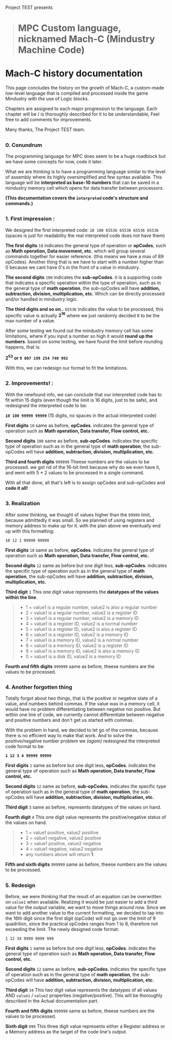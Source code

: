 Project TEST presents

> # MPC Custom language, nicknamed Mach-C (Mindustry Machine Code)

# Mach-C history documentation

This page concludes the history on the growth of Mach-C, a custom-made low-level language that is compiled and processed inside the game Mindustry with the use of Logic blocks.

Chapters are assigned to each major progression to the language. Each chapter will be / is thoroughly described for it to be understandable, Feel free to add comments for improvements.

Many thanks, The Project TEST team.

##

### 0. Conundrum

The programming language for MPC does seem to be a huge roadblock but we have some concepts for now, code it later.

What we are thinking is to have a programming language similar to the level of assembly where its highly oversimplified and few syntax available. This language will be **interpreted as base-10 numbers** that can be saved in a mindustry memory cell which opens for data transfer between processors.

**(This documentation covers the `interpreted` code's structure and commands.)**

##

### 1. First impression :

We designed the first interpreted code: `10 100 65536 65536 65536 65536` (spaces is just for readability the real interpreted code does not have them)

**The first digits** `10` indicates the general type of operation or **opCodes**, such as **Math operation, Data movement, etc.** which will group several commands together for easier reference. (this means we have a max of 89 opCodes).
Another thing that is we have to start with a number higher than 0 because we cant have 0's in the front of a value in mindustry.

**The second digits** `100` indicates the **sub-opCodes**. it is a supporting code that indicates a specific operation within the type of operation, such as in the general type of **math operation**, the sub-opCodes will have **addition, subtraction, division, multiplication, etc.** Which can be directly processed and/or handled in mindustry logic.

**The third digits and so on..** `65536` indicates the value to be processed, this specific value is actually **2<sup>16</sup>** where we just randomly decided it to be the max number of a value.

After some testing we found out the mindustry memory cell has some limitations, where if you input a number so high it would **round up the numbers**. based on some testing, we have found the limit before rounding happens, that is:

**2<sup>53</sup> or `9 007 199 254 740 992`**

With this, we can redesign our format to fit the limitations.

##

### 2. Improvements! :

With the newfound info, we can conclude that our interpreted code has to fit within 15 digits (even though the limit is 16 digits, just to be safe), and redesigned the interpreted code to be:

**`10 100 99999 99999`** (15 digits, no spaces in the actual interpreted code)

**First digits** `10` same as before, **opCodes**. indicates the general type of operation such as **Math operation, Data transfer, Flow control, etc.**

**Second digits** `100` same as before, **sub-opCodes**. indicates the specific type of operation such as in the general type of **math operation**, the sub-opCodes will have **addition, subtraction, division, multiplication, etc.**

**Third and fourth digits** `999999` Theese numbers are the values to be processed. we got rid of the 16-bit limit because why do we even have it, and went with 5 \* 2 values to be processed in a single command.

With all that done, all that's left is to assign opCodes and sub-opCodes and **code it all!**

##

### 3. Realization

After some thinking, we thought of values higher than the `99999` limit, because admittedly it was small. So we planned of using registers and memory address to make up for it. with the plan above we eventually end up with this formatting:

`10 12 1 99999 99999`

**First digits** `10` same as before, **opCodes**. indicates the general type of operation such as **Math operation, Data transfer, Flow control, etc.**

**Second digits** `12` same as before but one digit less, **sub-opCodes**. indicates the specific type of operation such as in the general type of **math operation**, the sub-opCodes will have **addition, subtraction, division, multiplication, etc.**

**Third digit** `1` This one digit value represents the **datatypes of the values within the line**.

> -   1 = value1 is a regular number, value2 is also a regular number
> -   2 = value1 is a regular number, value2 is a register ID
> -   3 = value1 is a regular number, value2 is a memory ID
> -   4 = value1 is a register ID, value2 is a normal number
> -   5 = value1 is a register ID, value2 is also a register ID
> -   6 = value1 is a register ID, value2 is a memory ID
> -   7 = value1 is a memory ID, value2 is a normal number
> -   8 = value1 is a memory ID, value2 is a register ID
> -   9 = value1 is a memory ID, value2 is also a memory ID
> -   0 = value1 is a disk ID, value2 is a memory ID

**Fourth and fifth digits** `999999` same as before, theese numbers are the values to be processed.

##

### 4. Another forgotten thing

Totally forgot about two things, that is the positive or negative state of a value, and numbers behind commas. If the value was in a memory cell, it would have no problem differentiating between negative nor positive. But within one line of code, we currently cannot differentiate between negative and positive numbers and don't get us started with commas.

With the problem in hand, we decided to let go of the commas, because there is no efficient way to make that work. And to solve the positive/negative number problem we _(again)_ redesigned the interpreted code format to be:

**`1 12 3 4 99999 99999`**

**First digits** `1` same as before but one digit less, **opCodes**. indicates the general type of operation such as **Math operation, Data transfer, Flow control, etc.**

**Second digits** `12` same as before, **sub-opCodes**. indicates the specific type of operation such as in the general type of **math operation**, the sub-opCodes will have **addition, subtraction, division, multiplication, etc.**

**Third digit** `3` same as before, represents datatypes of the values on hand.

**Fourth digit** `4` This one digit value represents the positive/negative status of the values on hand.

> -   1 = value1 positive, value2 positive
> -   2 = value1 negative, value2 positive
> -   3 = value1 positive, value2 negative
> -   4 = value1 negative, value2 negative
> -   any numbers above will return **1**.

**Fifth and sixth digits** `999999` same as before, theese numbers are the values to be processed.

##

### 5. Redesign

Before, we were thinking that the result of an equation can be overwritten on `value1` when available. Realizing it would be just easier to add a third value for the output variable, we want to move things around now. Since we want to add another value to the current formatting, we decided to tap into the 16th digit since the first digit (opCode) will not go over the limit of 9 quadrilion, since the practical opCodes ranges from 1 to 8, therefore not exceeding the limit. The newly designed code format:

`1 12 34 9999 9999 999`

**First digits** `1` same as before but one digit less, **opCodes**. indicates the general type of operation such as **Math operation, Data transfer, Flow control, etc.**

**Second digits** `12` same as before, **sub-opCodes**. indicates the specific type of operation such as in the general type of **math operation**, the sub-opCodes will have **addition, subtraction, division, multiplication, etc.**

**Third digit** `34` This two digit value represents the datatypes of all values AND `value1` / `value2` properties (negative/positive). This will be thoroughly described in the Actual documentation part.

**Fourth and fifth digits** `999999` same as before, theese numbers are the values to be processed.

**Sixth digit** `999` This three digit value represents either a Register address or a Memory address as the target of the code line's output.
